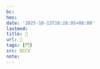 ```yaml
---
bc:
hex:
date: '2025-10-13T10:28:05+08:00'
lastmod:
title: 􂊾
url: 􂊾
tags: [門]
src: DCCV
note:
---
```

